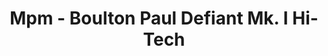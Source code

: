 ---
layout: product
title: "Mpm - Boulton Paul Defiant Mk. I Hi-Tech"
price: "TBA" 
desc: "N/A"
img_path: "/assets/img/MPM10072530.jpg"
brand: "N/A"
available: false
special_offer: false
new: false
soon: false
cat: "010000"
subcat: "013100"
subsubcat: "0N/A"
sifra: "MPM10072530"
popular: false
---